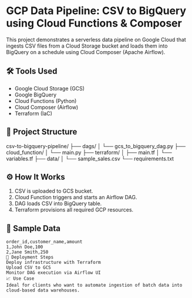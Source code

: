 # GCP Data Pipeline: CSV to BigQuery using Cloud Functions & Composer

This project demonstrates a serverless data pipeline on Google Cloud that ingests CSV files from a Cloud Storage bucket and loads them into BigQuery on a schedule using Cloud Composer (Apache Airflow).

## 🛠 Tools Used
- Google Cloud Storage (GCS)
- Google BigQuery
- Cloud Functions (Python)
- Cloud Composer (Airflow)
- Terraform (IaC)

## 📁 Project Structure
csv-to-bigquery-pipeline/
├── dags/
│ └── gcs_to_bigquery_dag.py
├── cloud_function/
│ └── main.py
├── terraform/
│ ├── main.tf
│ └── variables.tf
├── data/
│ └── sample_sales.csv
└── requirements.txt

## ⚙️ How It Works
1. CSV is uploaded to GCS bucket.
2. Cloud Function triggers and starts an Airflow DAG.
3. DAG loads CSV into BigQuery table.
4. Terraform provisions all required GCP resources.

## 🧪 Sample Data
```csv
order_id,customer_name,amount
1,John Doe,100
2,Jane Smith,250
🚀 Deployment Steps
Deploy infrastructure with Terraform
Upload CSV to GCS
Monitor DAG execution via Airflow UI
📈 Use Case
Ideal for clients who want to automate ingestion of batch data into cloud-based data warehouses.

